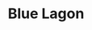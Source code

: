 ---
title: "Blue Lagon"
description: "Vodka, lemonade, citron, curaçao bleu"
price: "7.00"
image: "Blue-lagon.jpeg"
---